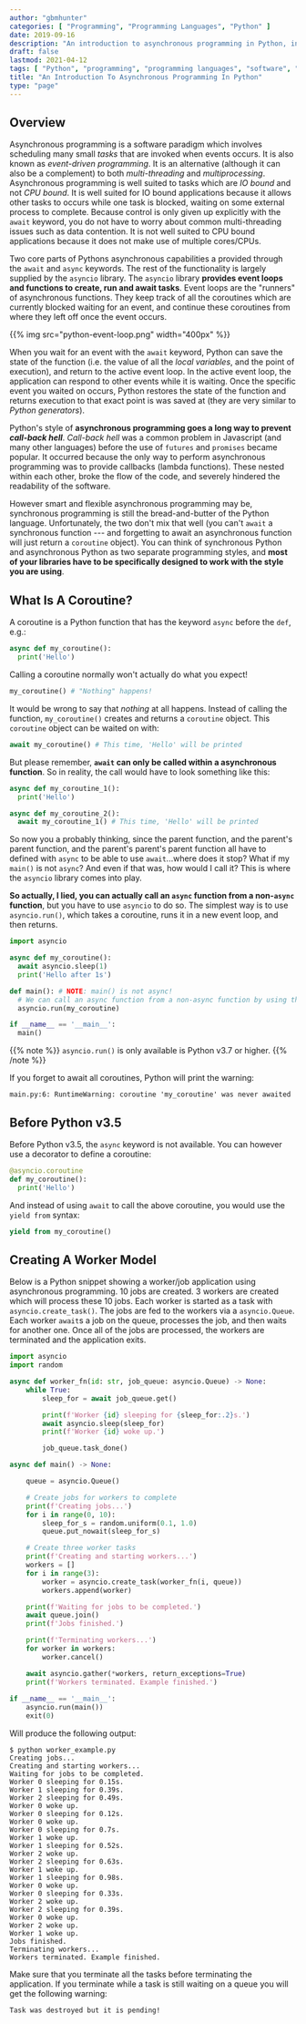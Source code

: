 ```yaml
---
author: "gbmhunter"
categories: [ "Programming", "Programming Languages", "Python" ]
date: 2019-09-16
description: "An introduction to asynchronous programming in Python, including async/await, coroutines, event loops, queues, tasks and more."
draft: false
lastmod: 2021-04-12
tags: [ "Python", "programming", "programming languages", "software", "async", "await", "asyncio", "coroutines", "event loops", "asynchronous programming", "asynchronous", "IO bound", "CPU bound", "queues", "yield", "generators", "tasks" ]
title: "An Introduction To Asynchronous Programming In Python"
type: "page"
---
```


## Overview

Asynchronous programming is a software paradigm which involves scheduling many small _tasks_ that are invoked when events occurs. It is also known as _event-driven programming_. It is an alternative (although it can also be a complement) to both _multi-threading_ and _multiprocessing_. Asynchronous programming is well suited to tasks which are _IO bound_ and not _CPU bound_. It is well suited for IO bound applications because it allows other tasks to occurs while one task is blocked, waiting on some external process to complete. Because control is only given up explicitly with the `await` keyword, you do not have to worry about common multi-threading issues such as data contention. It is not well suited to CPU bound applications because it does not make use of multiple cores/CPUs.

Two core parts of Pythons asynchronous capabilities a provided through the `await` and `async` keywords. The rest of the functionality is largely supplied by the `asyncio` library. The `asyncio` library **provides event loops and functions to create, run and await tasks**. Event loops are the "runners" of asynchronous functions. They keep track of all the coroutines which are currently blocked waiting for an event, and continue these coroutines from where they left off once the event occurs.

{{% img src="python-event-loop.png" width="400px" %}}

When you wait for an event with the `await` keyword, Python can save the state of the function (i.e. the value of all the _local variables_, and the point of execution), and return to the active event loop. In the active event loop, the application can respond to other events while it is waiting. Once the specific event you waited on occurs, Python restores the state of the function and returns execution to that exact point is was saved at (they are very similar to _Python generators_).

Python's style of **asynchronous programming goes a long way to prevent _call-back hell_**. _Call-back hell_ was a common problem in Javascript (and many other languages) before the use of `futures` and `promises` became popular. It occurred because the only way to perform asynchronous programming was to provide callbacks (lambda functions). These nested within each other, broke the flow of the code, and severely hindered the readability of the software.

However smart and flexible asynchronous programming may be, synchronous programming is still the bread-and-butter of the Python language. Unfortunately, the two don't mix that well (you can't `await` a synchronous function --- and forgetting to await an asynchronous function will just return a `coroutine` object). You can think of synchronous Python and asynchronous Python as two separate programming styles, and **most of your libraries have to be specifically designed to work with the style you are using**.

## What Is A Coroutine?

A coroutine is a Python function that has the keyword `async` before the `def`, e.g.:

```py
async def my_coroutine():
  print('Hello')
```

Calling a coroutine normally won't actually do what you expect!

```py
my_coroutine() # "Nothing" happens!
```

It would be wrong to say that _nothing_ at all happens. Instead of calling the function, `my_coroutine()` creates and returns a `coroutine` object. This `coroutine` object can be waited on with:

```py
await my_coroutine() # This time, 'Hello' will be printed
```

But please remember, **`await` can only be called within a asynchronous function**. So in reality, the call would have to look something like this:

```py
async def my_coroutine_1():
  print('Hello')

async def my_coroutine_2():
  await my_coroutine_1() # This time, 'Hello' will be printed
```

So now you a probably thinking, since the parent function, and the parent's parent function, and the parent's parent's parent function all have to defined with `async` to be able to use `await`...where does it stop? What if my `main()` is not `async`? And even if that was, how would I call it? This is where the `asyncio` library comes into play.

**So actually, I lied, you can actually call an `async` function from a non-`async` function**, but you have to use `asyncio` to do so. The simplest way is to use `asyncio.run()`, which takes a coroutine, runs it in a new event loop, and then returns. 

```py
import asyncio

async def my_coroutine():
  await asyncio.sleep(1)
  print('Hello after 1s')

def main(): # NOTE: main() is not async!
  # We can call an async function from a non-async function by using the asyncio library
  asyncio.run(my_coroutine)

if __name__ == '__main__':
  main()
```

{{% note %}}
`asyncio.run()` is only available is Python v3.7 or higher.
{{% /note %}}

If you forget to await all coroutines, Python will print the warning:

```text
main.py:6: RuntimeWarning: coroutine 'my_coroutine' was never awaited
```

## Before Python v3.5

Before Python v3.5, the `async` keyword is not available. You can however use a decorator to define a coroutine:

```py
@asyncio.coroutine
def my_coroutine():
  print('Hello')
```

And instead of using `await` to call the above coroutine, you would use the `yield from` syntax:

```py
yield from my_coroutine()
```

## Creating A Worker Model

Below is a Python snippet showing a worker/job application using asynchronous programming. 10 jobs are created. 3 workers are created which will process these 10 jobs. Each worker is started as a task with `asyncio.create_task()`. The jobs are fed to the workers via a `asyncio.Queue`. Each worker `await`s a job on the queue, processes the job, and then waits for another one. Once all of the jobs are processed, the workers are terminated and the application exits.

```python
import asyncio
import random

async def worker_fn(id: str, job_queue: asyncio.Queue) -> None:
    while True:
        sleep_for = await job_queue.get()

        print(f'Worker {id} sleeping for {sleep_for:.2}s.')
        await asyncio.sleep(sleep_for)
        print(f'Worker {id} woke up.')

        job_queue.task_done()

async def main() -> None:

    queue = asyncio.Queue()

    # Create jobs for workers to complete
    print(f'Creating jobs...')
    for i in range(0, 10):
        sleep_for_s = random.uniform(0.1, 1.0)
        queue.put_nowait(sleep_for_s)

    # Create three worker tasks
    print(f'Creating and starting workers...')
    workers = []
    for i in range(3):
        worker = asyncio.create_task(worker_fn(i, queue))
        workers.append(worker)

    print(f'Waiting for jobs to be completed.')
    await queue.join()
    print(f'Jobs finished.')

    print(f'Terminating workers...')
    for worker in workers:
        worker.cancel()

    await asyncio.gather(*workers, return_exceptions=True)
    print(f'Workers terminated. Example finished.')
    
if __name__ == '__main__':
    asyncio.run(main())
    exit(0)
```

Will produce the following output:

```text
$ python worker_example.py 
Creating jobs...
Creating and starting workers...
Waiting for jobs to be completed.
Worker 0 sleeping for 0.15s.
Worker 1 sleeping for 0.39s.
Worker 2 sleeping for 0.49s.
Worker 0 woke up.
Worker 0 sleeping for 0.12s.
Worker 0 woke up.
Worker 0 sleeping for 0.7s.
Worker 1 woke up.
Worker 1 sleeping for 0.52s.
Worker 2 woke up.
Worker 2 sleeping for 0.63s.
Worker 1 woke up.
Worker 1 sleeping for 0.98s.
Worker 0 woke up.
Worker 0 sleeping for 0.33s.
Worker 2 woke up.
Worker 2 sleeping for 0.39s.
Worker 0 woke up.
Worker 2 woke up.
Worker 1 woke up.
Jobs finished.
Terminating workers...
Workers terminated. Example finished.
```

Make sure that you terminate all the tasks before terminating the application. If you terminate while a task is still waiting on a queue you will get the following warning:

```
Task was destroyed but it is pending!
````